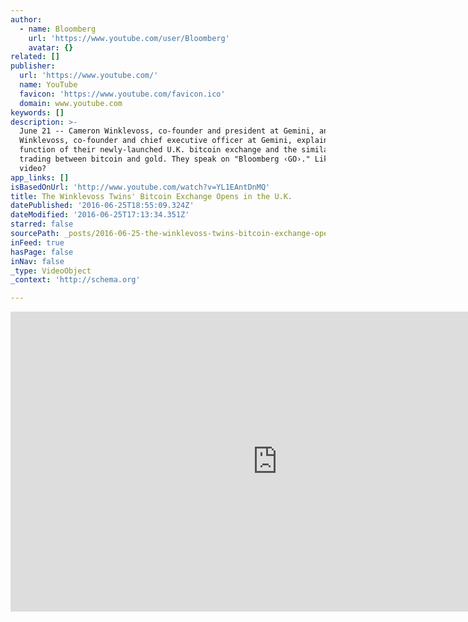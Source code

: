 ```yaml
---
author:
  - name: Bloomberg
    url: 'https://www.youtube.com/user/Bloomberg'
    avatar: {}
related: []
publisher:
  url: 'https://www.youtube.com/'
  name: YouTube
  favicon: 'https://www.youtube.com/favicon.ico'
  domain: www.youtube.com
keywords: []
description: >-
  June 21 -- Cameron Winklevoss, co-founder and president at Gemini, and Tyler
  Winklevoss, co-founder and chief executive officer at Gemini, explain the
  function of their newly-launched U.K. bitcoin exchange and the similarity in
  trading between bitcoin and gold. They speak on "Bloomberg ‹GO›." Like this
  video?
app_links: []
isBasedOnUrl: 'http://www.youtube.com/watch?v=YL1EAntDnMQ'
title: The Winklevoss Twins' Bitcoin Exchange Opens in the U.K.
datePublished: '2016-06-25T18:55:09.324Z'
dateModified: '2016-06-25T17:13:34.351Z'
starred: false
sourcePath: _posts/2016-06-25-the-winklevoss-twins-bitcoin-exchange-opens-in-the-uk.md
inFeed: true
hasPage: false
inNav: false
_type: VideoObject
_context: 'http://schema.org'

---
```

<iframe src="http://cdn.embedly.com/widgets/media.html?src=https%3A%2F%2Fwww.youtube.com%2Fembed%2FYL1EAntDnMQ%3Ffeature%3Doembed&amp;url=http%3A%2F%2Fwww.youtube.com%2Fwatch%3Fv%3DYL1EAntDnMQ&amp;image=https%3A%2F%2Fi.ytimg.com%2Fvi%2FYL1EAntDnMQ%2Fhqdefault.jpg&amp;key=b7d04c9b404c499eba89ee7072e1c4f7&amp;type=text%2Fhtml&amp;schema=youtube" width="854" height="480" scrolling="no" frameborder="0" allowfullscreen="" style=""></iframe>